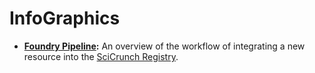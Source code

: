 # InfoGraphics
* **[Foundry Pipeline](https://raw.githubusercontent.com/Phileodontist/InfoGraphics/master/The-Foundry-Pipeline.jpg):** An overview of the workflow of integrating a new resource into the [SciCrunch Registry](https://www.scicrunch.org/).
